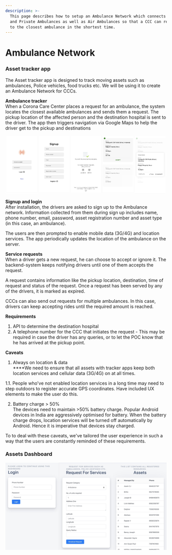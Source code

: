 ```yaml
---
description: >-
  This page describes how to setup an Ambulance Network which connects Public
  and Private Ambulances as well as Air Ambulances so that a CCC can reach out
  to the closest ambulance in the shortest time.
---
```


# Ambulance Network

### Asset tracker app

The Asset tracker app is designed to track moving assets such as ambulances, Police vehicles, food trucks etc. We will be using it to create an Ambulance Network for CCCs.

**Ambulance tracker**  
When a Corona Care Center places a request for an ambulance, the system locates the closest available ambulances and sends them a request. The pickup location of the affected person and the destination hospital is sent to the driver. The app then triggers navigation via Google Maps to help the driver get to the pickup and destinations

![Ambulance tracker - Flow](../.gitbook/assets/tracker-app-screenshots.jpg)

**Signup and login**  
After installation, the drivers are asked to sign up to the Ambulance network. Information collected from them during sign up includes name, phone number, email, password, asset registration number and asset type \(in this case, an ambulance\).

The users are then prompted to enable mobile data \(3G/4G\) and location services. The app periodically updates the location of the ambulance on the server.

**Service requests**  
When a driver gets a new request, he can choose to accept or ignore it. The backend-system keeps notifying drivers until one of them accepts the request.

A request contains information like the pickup location, destination, time of request and status of the request. Once a request has been served by any of the drivers, it is marked as expired.

CCCs can also send out requests for multiple ambulances. In this case, drivers can keep accepting rides until the required amount is reached.

**Requirements**  
1. API to determine the destination hospital  
2. A telephone number for the CCC that initiates the request - This may be required in case the driver has any queries, or to let the POC know that he has arrived at the pickup point.

**Caveats**  
1. Always on location & data  
****We need to ensure that all assets with tracker apps keep both location services and cellular data \(3G/4G\) on at all times.

1.1. People who've not enabled location services in a long time may need to step outdoors to register accurate GPS coordinates. Have included UX elements to make the user do this.

2. Battery charge &gt; 50%  
The devices need to maintain &gt;50% battery charge. Popular Android devices in India are aggressively optimised for battery. When the battery charge drops, location services will be turned off automatically by Android. Hence it is imperative that devices stay charged.

To to deal with these caveats, we've tailored the user experience in such a way that the users are constantly reminded of these requirements.

### Assets Dashboard

![Asset tracker dashboard - Lists all available assets and admins can place requests for any asset class](../.gitbook/assets/screenshot-2020-03-21-at-10.05.18-pm.jpg)

